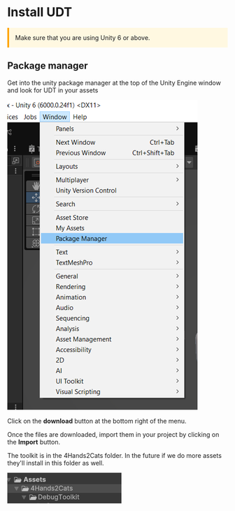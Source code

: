 # Install UDT

<div style="border-left: 4px solid #ffa500; padding: 1em; background: #fff8e1;">
Make sure that you are using Unity 6 or above.
</div>

## Package manager
Get into the unity package manager at the top of the Unity Engine window and look for UDT in your assets 

![alt text](../assets/packManager.png)

Click on the **download** button at the bottom right of the menu.

Once the files are downloaded, import them in your project by clicking on the **Import** button.

The toolkit is in the 4Hands2Cats folder. In the future if we do more assets they'll install in this folder as well.

![alt text](../assets/AssetInFolder.png)
